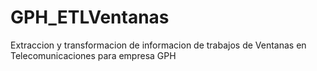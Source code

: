 # GPH_ETLVentanas
Extraccion y transformacion de informacion de trabajos de Ventanas en Telecomunicaciones para empresa GPH
